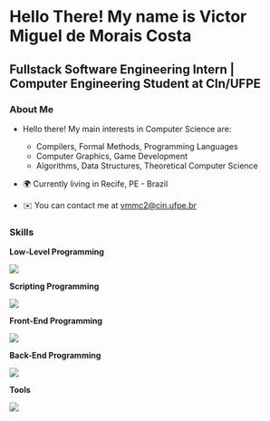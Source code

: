 Hello There! My name is Victor Miguel de Morais Costa
=====================================================================================================================================================

Fullstack Software Engineering Intern | Computer Engineering Student at CIn/UFPE
--------------------------------------------------------------------------------

### About Me
* Hello there! My main interests in Computer Science are:
  * Compilers, Formal Methods, Programming Languages
  * Computer Graphics, Game Development
  * Algorithms, Data Structures, Theoretical Computer Science

*   🌍  Currently living in Recife, PE - Brazil
*   ✉️  You can contact me at [vmmc2@cin.ufpe.br](mailto:vmmc2@cin.ufpe.br)

### Skills 
<p> <strong> Low-Level Programming </strong> </p>
<p align="left">
  <a href="https://skillicons.dev">
    <img src="https://skillicons.dev/icons?i=c,cpp" />
  </a>
</p>

<p> <strong> Scripting Programming </strong> </p>
<p align="left">
  <a href="https://skillicons.dev">
    <img src="https://skillicons.dev/icons?i=python" />
  </a>
</p>

<p> <strong> Front-End Programming </strong> </p>
<p align="left">
  <a href="https://skillicons.dev">
    <img src="https://skillicons.dev/icons?i=ts,js,html,css,tailwind,react" />
  </a>
</p>

<p> <strong> Back-End Programming </strong> </p>
<p align="left">
  <a href="https://skillicons.dev">
    <img src="https://skillicons.dev/icons?i=express,django,postgres,mongo" />
  </a>
</p>

<p> <strong> Tools </strong> </p>
<p align="left">
  <a href="https://skillicons.dev">
    <img src="https://skillicons.dev/icons?i=git,github,linux" />
  </a>
</p>
